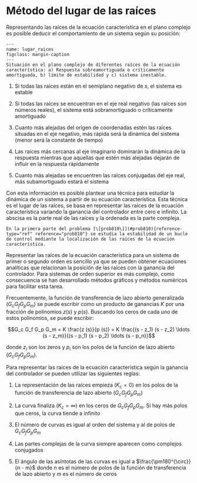 # Método del lugar de las raíces

Representando las raíces de la ecuación característica en el plano complejo es posible deducir el comportamiento de un sistema según su posición:

```{figure} ./img/lugar_raices.svg
---
name: lugar_raices
figclass: margin-caption
---
Situación en el plano complejo de diferentes raíces de la ecuación característica: a) Respuesta sobreamortiguada o críticamente amortiguada, b) límite de estabilidad y c) sistema inestable.
```

1.  Si todas las raíces están en el semiplano negativo de $s$, el sistema es estable

2.  Si todas las raíces se encuentran en el eje real negativo (las raíces son números reales), el sistema está sobramortiguado o críticamente amortiguado

3.  Cuanto más alejadas del origen de coordenadas estén las raíces situadas en el eje negativo, más rápida será la dinámica del sistema (menor será la constante de tiempo)

4.  Las raíces más cercanas al eje imaginario dominarán la dinámica de la respuesta mientras que aquellas que estén más alejadas dejarán de influir en la respuesta rápidamente

5.  Cuanto más alejadas se encuentren las raíces conjugadas del eje real, más subamortiguado estará el sistema

Con esta información es posible plantear una técnica para estudiar la dinámica de un sistema a partir de su ecuación característica. Esta técnica es el lugar de las raíces, se basa en representar las raíces de la ecuación característica variando la ganancia del controlador entre cero e infinito. La abscisa es la parte real de las raíces y la ordenada es la parte compleja.

```{admonition} Ejemplo
En la primera parte del problema [\[prob810\]](#prob810){reference-type="ref" reference="prob810"} se estudia la estabilidad de un bucle de control mediante la localización de las raíces de la ecuación característica.
```

Representar las raíces de la ecuación característica para un sistema de primer o segundo orden es sencillo ya que se pueden obtener ecuaciones analíticas que relacionan la posición de las raíces con la ganancia del controlador. Para sistemas de orden superior es más complejo, como consecuencia se han desarrollado métodos gráficos y métodos numéricos para facilitar esta tarea.

Frecuentemente, la función de transferencia de lazo abierto generalizada ($G_c G_f G_p G_m$) se puede escribir como un producto de ganancias $K$ por una fracción de polinomios $z(s)$ y $p(s)$. Buscando los ceros de cada uno de estos polinomios, se puede escribir:

$$G_c G_f G_p G_m = K \frac{z (s)}{p (s)} = K \frac{(s - z_1) (s - z_2)
   \ldots (s - z_m)}{(s - p_1) (s - p_2) \ldots (s - p_n)}$$
   
   donde $z_i$ son los zeros y $p_i$ son los polos de la función de lazo abierto ($G_c G_f G_p G_m$).

Para representar las raíces de la ecuación característica según la ganancia del controlador se pueden utilizar las siguientes reglas:

1.  La representación de las raíces empieza ($K_c = 0$) en los polos de la función de transferencia de lazo abierto ($G_c G_f G_p G_m$)

2.  La curva finaliza ($K_c = \infty$) en los ceros de $G_c G_f G_p G_m$. Si hay más polos que ceros, la curva tiende a infinito

3.  El número de curvas es igual al orden del sistema y al de polos de $G_c G_f G_p G_m$

4.  Las partes complejas de la curva siempre aparecen como complejos conjugados

5.  El ángulo de las asíntotas de las curvas es igual a $\frac{\pm180^{\circ}}{n - m}$ donde $n$ es el número de polos de la función de transferencia de lazo abierto y $m$ es el número de ceros
